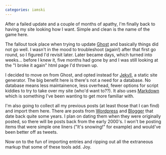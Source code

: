 ```yaml
---
categories: iamski
---
```


After a failed update and a couple of months of apathy, I'm finally back to having my site looking how I want. Simple and clean is the name of the game here.
<!--more-->
The fallout took place when trying to update [Ghost](https://ghost.org/) and basically things did not go well. I wasn't in the mood to troubleshoot (again!) after that first go round, so I figured I'd revisit later. Later became days, which turned into weeks... before I knew it, five months had gone by and I was still looking at the "I broke it again" html page I'd thrown up.

I decided to move on from Ghost, and opted instead for [Jekyll](https://jekyllrb.com), a static site generator. The big benefit here is there's not a need for a database. No database means less maintainence, less overhead, fewer options for script kiddies to try to take over my site (who'd want to??). It also uses [Markdown](https://en.wikipedia.org/wiki/Markdown) which is something I've been wanting to get more familiar with.

I'm also going to collect all my previous posts (at least those that I can find) and import them here. There are posts from [Wordpress](https://www.wordpress.com) and [Blogger](https://www.blogger.com) that date back quite some years. I plan on dating them when they were originally posted, so there will be posts back from the early 2000's. I won't be posting items that were simple one liners ("It's snowing!" for example) and would've been better off as tweets.

Now on to the fun of importing entries and ripping out all the extraneous markup that some of these tools add. Joy.
